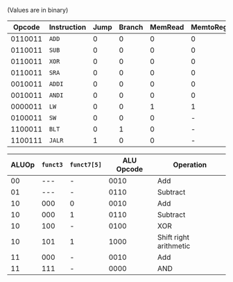 (Values are in binary)

| Opcode | Instruction | Jump | Branch | MemRead | MemtoReg | ALUOp | MemWrite | ALUSrc | RegWrite |
| ------ | ----------- | ---- | ------ | ------- | -------- | ----- | -------- | ------ | -------- |
| 0110011 | `ADD` | 0 | 0 | 0 | 0 | 10 | 0 | 0 | 1 |
| 0110011 | `SUB` | 0 | 0 | 0 | 0 | 10 | 0 | 0 | 1 |
| 0110011 | `XOR` | 0 | 0 | 0 | 0 | 10 | 0 | 0 | 1 |
| 0110011 | `SRA` | 0 | 0 | 0 | 0 | 10 | 0 | 0 | 1 |
| 0010011 |`ADDI` | 0 | 0 | 0 | 0 | 11 | 0 | 1 | 1 |
| 0010011 |`ANDI` | 0 | 0 | 0 | 0 | 11 | 0 | 1 | 1 |
| 0000011 | `LW` | 0 | 0 | 1 | 1 | 00 | 0 | 1 | 1 |
| 0100011 | `SW` | 0 | 0 | 0 | - | 00 | 1 | 1 | 0 |
| 1100011 | `BLT` | 0 | 1 | 0 | - | 01 | 0 | 0 | 0 |
| 1100111 | `JALR` | 1 | 0 | 0 | - | -- | 0 | - | 1 |

| ALUOp | `funct3` | `funct7[5]` | ALU Opcode | Operation |
| ----- | -------- | ----------- | ---------- | --------- |
| 00 | --- | - | 0010 | Add |
| 01 | --- | - | 0110 | Subtract |
| 10 | 000 | 0 | 0010 | Add |
| 10 | 000 | 1 | 0110 | Subtract |
| 10 | 100 | - | 0100 | XOR |
| 10 | 101 | 1 | 1000 | Shift right arithmetic |
| 11 | 000 | - | 0010 | Add |
| 11 | 111 | - | 0000 | AND |
